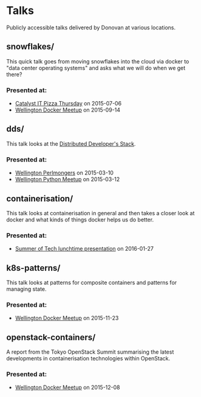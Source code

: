 # Talks

Publicly accessible talks delivered by Donovan at various locations.

## snowflakes/
This quick talk goes from moving snowflakes into the cloud via docker to "data
center operating systems" and asks what we will do when we get there?

### Presented at:
* [Catalyst IT Pizza Thursday] on 2015-07-06
* [Wellington Docker Meetup] on 2015-09-14


## dds/
This talk looks at the [Distributed Developer's Stack].

### Presented at:
* [Wellington Perlmongers] on 2015-03-10
* [Wellington Python Meetup] on 2015-03-12

## containerisation/
This talk looks at containerisation in general and then takes a closer look at
docker and what kinds of things docker helps us do better.

### Presented at:
* [Summer of Tech lunchtime presentation] on 2016-01-27

## k8s-patterns/
This talk looks at patterns for composite containers and patterns for managing
state.

### Presented at:
* [Wellington Docker Meetup] on 2015-11-23

## openstack-containers/
A report from the Tokyo OpenStack Summit summarising the latest developments in
containerisation technologies within OpenStack.

### Presented at:
* [Wellington Docker Meetup] on 2015-12-08

  [Wellington Docker Meetup]: http://www.meetup.com/Docker-Wellington/
  [Summer of Tech lunchtime presentation]: http://www.summeroftech.co.nz/
  [Wellington Python Meetup]: http://www.meetup.com/NZPUG-Wellington/
  [Wellington Perlmongers]: http://wellington.pm.org/
  [Catalyst IT Pizza Thursday]: http://www.catalyst.net.nz/
  [Distributed Developer's Stack]: http://sites.oreilly.com/odewahn/dds-field-guide/
